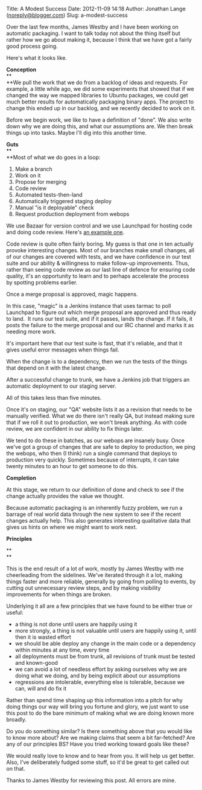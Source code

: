 Title: A Modest Success
Date: 2012-11-09 14:18
Author: Jonathan Lange (noreply@blogger.com)
Slug: a-modest-success

Over the last few months, James Westby and I have been working on
automatic packaging. I want to talk today not about the thing itself but
rather how we go about making it, because I think that we have got a
fairly good process going.  
  
Here's what it looks like.  
  
**Conception**  
**  
**We pull the work that we do from a backlog of ideas and requests. For
example, a little while ago, we did some experiments that showed that if
we changed the way we mapped libraries to Ubuntu packages, we could get
much better results for automatically packaging binary apps. The project
to change this ended up in our backlog, and we recently decided to work
on it.  
  
Before we begin work, we like to have a definition of "done". We also
write down why we are doing this, and what our assumptions are. We then
break things up into tasks. Maybe I'll dig into this another time.  
  
**Guts**  
**  
**Most of what we do goes in a loop:  
  

1.  Make a branch
2.  Work on it
3.  Propose for merging
4.  Code review
5.  Automated tests-then-land
6.  Automatically triggered staging deploy
7.  Manual "is it deployable" check
8.  Request production deployment from webops 

<div>

We use Bazaar for version control and we use Launchpad for hosting code
and doing code review. Here's [an example
one](https://code.launchpad.net/~jml/pkgme-service/remove-django-fixture/+merge/131424).

</div>

<div>

Code review is quite often fairly boring. My guess is that one in ten
actually provoke interesting changes. Most of our branches make small
changes, all of our changes are covered with tests, and we have
confidence in our test suite and our ability & willingness to make
follow-up improvements. Thus, rather than seeing code review as our last
line of defence for ensuring code quality, it's an opportunity to learn
and to perhaps accelerate the process by spotting problems earlier.

</div>

<div>

Once a merge proposal is approved, magic happens.

</div>

<div>

In this case, "magic" is a Jenkins instance that uses tarmac to poll
Launchpad to figure out which merge proposal are approved and thus ready
to land.  It runs our test suite, and if it passes, lands the change. If
it fails, it posts the failure to the merge proposal and our IRC channel
and marks it as needing more work.  
  
It's important here that our test suite is fast, that it's reliable, and
that it gives useful error messages when things fail.

</div>

<div>

When the change is to a dependency, then we run the tests of the things
that depend on it with the latest change.

</div>

<div>

After a successful change to trunk, we have a Jenkins job that triggers
an automatic deployment to our staging server.

</div>

<div>

All of this takes less than five minutes.

</div>

<div>

Once it's on staging, our "QA" website lists it as a revision that needs
to be manually verified. What we do there isn't really QA, but instead
making sure that if we roll it out to production, we won't break
anything. As with code review, we are confident in our ability to fix
things later.   

</div>

<div>

We tend to do these in batches, as our webops are insanely busy. Once
we've got a group of changes that are safe to deploy to production, we
ping the webops, who then (I think) run a single command that deploys to
production very quickly. Sometimes because of interrupts, it can take
twenty minutes to an hour to get someone to do this.

</div>

<div>

**Completion**

</div>

<div>

At this stage, we return to our definition of done and check to see if
the change actually provides the value we thought. 

</div>

<div>

Because automatic packaging is an inherently fuzzy problem, we run a
barrage of real world data through the new system to see if the recent
changes actually help. This also generates interesting qualitative data
that gives us hints on where we might want to work next.

</div>

<div>

**Principles**

</div>

<div>

**  
**

</div>

<div>

This is the end result of a lot of work, mostly by James Westby with me
cheerleading from the sidelines. We've iterated through it a lot, making
things faster and more reliable, generally by going from polling to
events, by cutting out unnecessary review steps, and by making
visibility improvements for when things are broken.

</div>

<div>

Underlying it all are a few principles that we have found to be either
true or useful:

</div>

<div>

-   a thing is not done until users are happily using it
-   more strongly, a thing is not valuable until users are happily using
    it, until then it is wasted effort 
-   we should be able deploy any change in the main code or a dependency
    within minutes at any time, every time
-   all deployments must be from trunk, all revisions of trunk must be
    tested and known-good
-   we can avoid a lot of needless effort by asking ourselves why we are
    doing what we doing, and by being explicit about our assumptions
-   regressions are intolerable, everything else is tolerable, because
    we can, will and do fix it

<div>

Rather than spend time shaping up this information into a pitch for why
doing things our way will bring you fortune and glory, we just want to
use this post to do the bare minimum of making what we are doing known
more broadly.  
  
Do you do something similar? Is there something above that you would
like to know more about? Are we making claims that seem a bit
far-fetched? Are any of our principles BS? Have you tried working toward
goals like these?  
  
We would really love to know and to hear from you. It will help us get
better. Also, I've deliberately fudged some stuff, so it'd be great to
get called out on that.  
  
Thanks to James Westby for reviewing this post. All errors are mine.  
  

</div>

</div>
